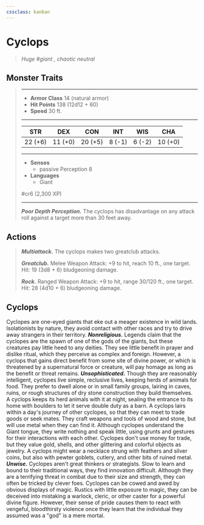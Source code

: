 ```yaml
---
cssclass: kanban
---
```


# Cyclops
>*Huge #giant , chaotic neutral*
## Monster Traits
>___
>- **Armor Class** 14 (natural armor)
>- **Hit Points** 138 (12d12 + 60)
>- **Speed** 30 ft.
>___
>|STR|DEX|CON|INT|WIS|CHA|
>|:---:|:---:|:---:|:---:|:---:|:---:|
>|22 (+6)|11 (+0)|20 (+5)|8 (-1)|6 (-2)|10 (+0)|
>___
>- **Senses**
>	 - passive Perception 8
>- **Languages**
>	 - Giant
>
> #cr6 (2,300 XP)
>___
>***Poor Depth Perception.*** The cyclops has disadvantage on any attack roll against a target more than 30 feet away.  
>
## Actions
>***Multiattack.*** The cyclops makes two greatclub attacks.  
>
>***Greatclub.*** Melee Weapon Attack: +9 to hit, reach 10 ft., one target. Hit: 19 (3d8 + 6) bludgeoning damage.  
>
>***Rock.*** Ranged Weapon Attack: +9 to hit, range 30/120 ft., one target. Hit: 28 (4d10 + 6) bludgeoning damage.
## Cyclops
Cyclopes are one-eyed giants that eke out a meager existence in wild lands. Isolationists by nature, they avoid contact with other races and try to drive away strangers in their territory.
***Nonreligious.*** Legends claim that the cyclopes are the spawn of one of the gods of the giants, but these creatures pay little heed to any deities. They see little benefit in prayer and dislike ritual, which they perceive as complex and foreign. However, a cyclops that gains direct benefit from some site of divine power, or which is threatened by a supernatural force or creature, will pay homage as long as the benefit or threat remains.
***Unsophisticated.*** Though they are reasonably intelligent, cyclopes live simple, reclusive lives, keeping herds of animals for food. They prefer to dwell alone or in small family groups, lairing in caves, ruins, or rough structures of dry stone construction they build themselves. A cyclops keeps its herd animals with it at night, sealing the entrance to its home with boulders to let it serve double duty as a barn.
A cyclops lairs within a day's journey of other cyclopes, so that they can meet to trade goods or seek mates. They craft weapons and tools of wood and stone, but will use metal when they can find it. Although cyclopes understand the Giant tongue, they write nothing and speak little, using grunts and gestures for their interactions with each other. Cyclopes don't use money for trade, but they value gold, shells, and other glittering and colorful objects as jewelry. A cyclops might wear a necklace strung with feathers and silver coins, but also with pewter goblets, cutlery, and other bits of ruined metal.
***Unwise.*** Cyclopes aren't great thinkers or strategists. Slow to learn and bound to their traditional ways, they find innovation difficult. Although they are a terrifying threat in combat due to their size and strength, they can often be tricked by clever foes. Cyclopes can be cowed and awed by obvious displays of magic. Rustics with little exposure to magic, they can be deceived into mistaking a warlock, cleric, or other caster for a powerful divine figure. However, their sense of pride causes them to react with vengeful, bloodthirsty violence once they learn that the individual they assumed was a "god" is a mere mortal.
